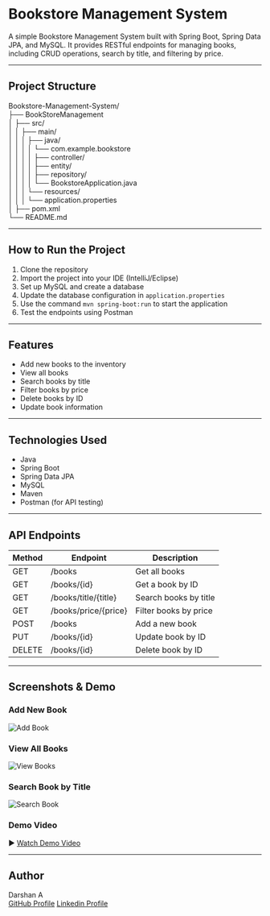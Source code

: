 # Bookstore Management System

A simple Bookstore Management System built with Spring Boot, Spring Data JPA, and MySQL. It provides RESTful endpoints for managing books, including CRUD operations, search by title, and filtering by price.

---

## Project Structure

Bookstore-Management-System/  
├── BookStoreManagement  
│   ├── src/  
│   │   ├── main/  
│   │   │   ├── java/  
│   │   │   │   └── com.example.bookstore  
│   │   │   │       ├── controller/  
│   │   │   │       ├── entity/  
│   │   │   │       ├── repository/  
│   │   │   │       └── BookstoreApplication.java  
│   │   │   └── resources/  
│   │   │       └── application.properties  
│   ├── pom.xml  
└── README.md

---

## How to Run the Project

1. Clone the repository  
2. Import the project into your IDE (IntelliJ/Eclipse)  
3. Set up MySQL and create a database  
4. Update the database configuration in `application.properties`  
5. Use the command `mvn spring-boot:run` to start the application  
6. Test the endpoints using Postman  

---

## Features

- Add new books to the inventory  
- View all books  
- Search books by title  
- Filter books by price  
- Delete books by ID  
- Update book information  

---

## Technologies Used

- Java  
- Spring Boot  
- Spring Data JPA  
- MySQL  
- Maven  
- Postman (for API testing)  

---

## API Endpoints

| Method | Endpoint              | Description               |
|--------|-----------------------|---------------------------|
| GET    | /books                | Get all books             |
| GET    | /books/{id}           | Get a book by ID          |
| GET    | /books/title/{title}  | Search books by title     |
| GET    | /books/price/{price}  | Filter books by price     |
| POST   | /books                | Add a new book            |
| PUT    | /books/{id}           | Update book by ID         |
| DELETE | /books/{id}           | Delete book by ID         |

---

## Screenshots & Demo

### Add New Book  
![Add Book](assets/add-book.png)

### View All Books  
![View Books](assets/view-books.png)

### Search Book by Title  
![Search Book](assets/search-book.png)

### Demo Video  
▶️ [Watch Demo Video](assets/demo-video.mp4)

---

## Author

Darshan A  
[GitHub Profile](https://github.com/darshan-a28)
[Linkedin Profile](https://www.linkedin.com/in/darshan2003/)

